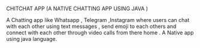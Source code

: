CHITCHAT APP (A NATIVE CHATTING APP USING JAVA ) 

A Chatting app like Whatsapp , Telegram ,Instagram where users can chat with each other using text messages , send emoji to each others and connect with each other through video calls from there home . A Native app using java language.
